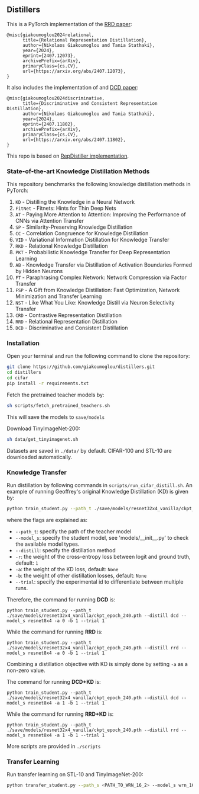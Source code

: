 ## Distillers

This is a PyTorch implementation of the [RRD paper](https://arxiv.org/abs/2407.12073):
```
@misc{giakoumoglou2024relational,
      title={Relational Representation Distillation}, 
      author={Nikolaos Giakoumoglou and Tania Stathaki},
      year={2024},
      eprint={2407.12073},
      archivePrefix={arXiv},
      primaryClass={cs.CV},
      url={https://arxiv.org/abs/2407.12073}, 
}
```

It also includes the implementation of and [DCD paper](https://arxiv.org/abs/2407.11802):

```
@misc{giakoumoglou2024discriminative,
      title={Discriminative and Consistent Representation Distillation}, 
      author={Nikolaos Giakoumoglou and Tania Stathaki},
      year={2024},
      eprint={2407.11802},
      archivePrefix={arXiv},
      primaryClass={cs.CV},
      url={https://arxiv.org/abs/2407.11802}, 
}
```

This repo is based on [RepDistiller implementation](https://github.com/HobbitLong/RepDistiller).

### State-of-the-art Knowledge Distillation Methods

This repository benchmarks the following knowledge distillation methods in PyTorch:

1. `KD` - Distilling the Knowledge in a Neural Network  
2. `FitNet` - Fitnets: Hints for Thin Deep Nets  
3. `AT` - Paying More Attention to Attention: Improving the Performance of CNNs via Attention Transfer  
4. `SP` - Similarity-Preserving Knowledge Distillation  
5. `CC` - Correlation Congruence for Knowledge Distillation  
6. `VID` - Variational Information Distillation for Knowledge Transfer  
7. `RKD` - Relational Knowledge Distillation  
8. `PKT` - Probabilistic Knowledge Transfer for Deep Representation Learning  
9. `AB` - Knowledge Transfer via Distillation of Activation Boundaries Formed by Hidden Neurons  
10. `FT` - Paraphrasing Complex Network: Network Compression via Factor Transfer  
11. `FSP` - A Gift from Knowledge Distillation: Fast Optimization, Network Minimization and Transfer Learning  
12. `NST` - Like What You Like: Knowledge Distill via Neuron Selectivity Transfer  
13. `CRD` - Contrastive Representation Distillation  
14. `RRD` - Relational Representation Distillation
15. `DCD` - Discriminative and Consistent Distillation

### Installation

Open your terminal and run the following command to clone the repository:

```bash
git clone https://github.com/giakoumoglou/distillers.git
cd distillers
cd cifar
pip install -r requirements.txt
```

Fetch the pretrained teacher models by:

```bash
sh scripts/fetch_pretrained_teachers.sh
```

This will save the models to `save/models`

Download TinyImageNet-200:
```bash
sh data/get_tinyimagenet.sh
```

Datasets are saved in `./data/` by default. CIFAR-100 and STL-10 are downloaded automatically.

### Knowledge Transfer


Run distillation by following commands in `scripts/run_cifar_distill.sh`. An example of running Geoffrey's original Knowledge Distillation (KD) is given by:

```bash
python train_student.py --path_t ./save/models/resnet32x4_vanilla/ckpt_epoch_240.pth --distill kd --model_s resnet8x4 -r 0.1 -a 0.9 -b 0 --trial 1
```

where the flags are explained as:
- `--path_t`: specify the path of the teacher model
- `--model_s`: specify the student model, see 'models/\_\_init\_\_.py' to check the available model types.
- `--distill`: specify the distillation method
- `-r`: the weight of the cross-entropy loss between logit and ground truth, default: `1`
- `-a`: the weight of the KD loss, default: `None`
- `-b`: the weight of other distillation losses, default: `None`
- `--trial`: specify the experimental id to differentiate between multiple runs.

Therefore, the command for running **DCD** is:

```
python train_student.py --path_t ./save/models/resnet32x4_vanilla/ckpt_epoch_240.pth --distill dcd --model_s resnet8x4 -a 0 -b 1 --trial 1
```

While the command for running **RRD** is:
```
python train_student.py --path_t ./save/models/resnet32x4_vanilla/ckpt_epoch_240.pth --distill rrd --model_s resnet8x4 -a 0 -b 1 --trial 1
```

Combining a distillation objective with KD is simply done by setting `-a` as a non-zero value.

The command for running **DCD+KD** is:

```
python train_student.py --path_t ./save/models/resnet32x4_vanilla/ckpt_epoch_240.pth --distill dcd --model_s resnet8x4 -a 1 -b 1 --trial 1     
```

While the command for running **RRD+KD** is:
```
python train_student.py --path_t ./save/models/resnet32x4_vanilla/ckpt_epoch_240.pth --distill rrd --model_s resnet8x4 -a 1 -b 1 --trial 1     
```

More scripts are provided in `./scripts`

### Transfer Learning

Run transfer learning on STL-10 and TinyImageNet-200:

```bash
python transfer_student.py --path_s <PATH_TO_WRN_16_2> --model_s wrn_16_2 --dataset stl10 --trial 1
```
